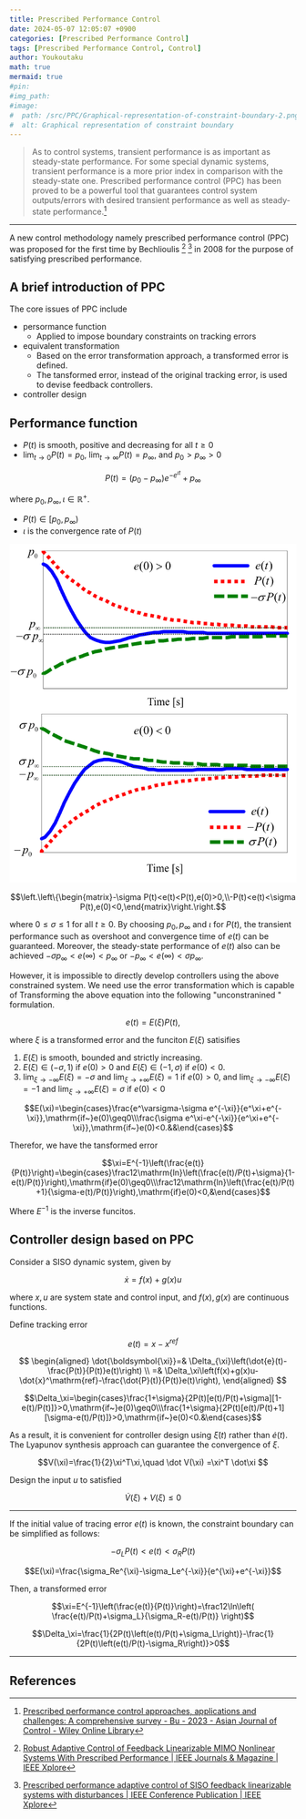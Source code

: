 ```yaml
---
title: Prescribed Performance Control
date: 2024-05-07 12:05:07 +0900
categories: [Prescribed Performance Control]
tags: [Prescribed Performance Control, Control]
author: Youkoutaku
math: true
mermaid: true
#pin:
#img_path:
#image:
#  path: /src/PPC/Graphical-representation-of-constraint-boundary-2.png
#  alt: Graphical representation of constraint boundary
---
```


> As to control systems, transient performance is as important as steady-state performance. For some special dynamic systems, transient performance is a more prior index in comparison with the steady-state one. Prescribed performance control (PPC) has been proved to be a powerful tool that guarantees control system outputs/errors with desired transient performance as well as steady-state performance.[^1]

---

A new control methodology namely prescribed performance control (PPC) was proposed for the first time by Bechlioulis [^2] [^3] in 2008 for the purpose of satisfying prescribed performance.

## A brief introduction of PPC

The core issues of PPC include

- persormance function
  - Applied to impose boundary constraints on tracking errors
- equivalent transformation
  - Based on the error transformation approach, a transformed error is defined.
  - The tansformed error, instead of the original tracking error, is used to devise feedback controllers.
- controller design

## Performance function

- $P(t)$ is smooth, positive and decreasing for all $t\ge 0$
- $\lim_{t\to0} P(t)=p_0$, $\lim_{t\to\infty} P(t)=p_{\infty}$, and $p_0>p_{\infty}>0$

$$
P(t)=(p_0-p_{\infty})e^{-e^{\iota t}}+p_{\infty}
$$

where $p_0, p_{\infty}, \iota \in\mathbb R^{+}$.

- $P(t)\in[p_0, p_{\infty})$
- $\iota$ is the convergence rate of $P(t)$

![](/src/PPC/Graphical-representation-of-constraint-boundary-2.png)

$$\left.\left\{\begin{matrix}-\sigma P(t)<e(t)<P(t),e(0)>0,\\-P(t)<e(t)<\sigma P(t),e(0)<0,\end{matrix}\right.\right.$$

where $0\le\sigma\le 1$ for all $t\ge 0$. By choosing $p_0,p_{\infty}$ and $\iota$ for $P(t)$, the transient performance such as overshoot and convergence time of $e(t)$ can be guaranteed. Moreover, the steady-state performance of $e(t)$ also can be achieved $-\sigma p_{\infty}<e(\infty)<p_{\infty}$ or $- p_{\infty}<e(\infty)<\sigma p_{\infty}$.

However, it is impossible to directly develop controllers using the above constrained system. We need use the error transformation which is capable of Transforming the above equation into the following "unconstranined " formulation.

$$e(t)=E(\xi)P(t),$$

where $\xi$ is a transformed error and the funciton $E(\xi)$ satisifies

1. $E(\xi)$ is smooth, bounded and strictly increasing.
2. $E(\xi)\in(-\sigma, 1)$ if $e(0)>0$ and $E(\xi)\in(-1,\sigma)$ if $e(0)<0$.
3. $\lim_{\xi\to-\infty} E(\xi)=-\sigma$ and $\lim_{\xi\to+\infty} E(\xi)=1$ if $e(0)>0$, and $\lim_{\xi\to-\infty} E(\xi)=-1$ and $\lim_{\xi\to+\infty} E(\xi)=\sigma$ if $e(0)<0$

$$E(\xi)=\begin{cases}\frac{e^\varsigma-\sigma e^{-\xi}}{e^\xi+e^{-\xi}},\mathrm{if~}e(0)\geq0\\\frac{\sigma e^\xi-e^{-\xi}}{e^\xi+e^{-\xi}},\mathrm{if~}e(0)<0.&&\end{cases}$$

Therefor, we have the tansformed error

$$\xi=E^{-1}\left(\frac{e(t)}{P(t)}\right)=\begin{cases}\frac12\mathrm{ln}\left(\frac{e(t)/P(t)+\sigma}{1-e(t)/P(t)}\right),\mathrm{if}e(0)\geq0\\\frac12\mathrm{ln}\left(\frac{e(t)/P(t)+1}{\sigma-e(t)/P(t)}\right),\mathrm{if}e(0)<0,&\end{cases}$$

Where $E^{-1}$ is the inverse funcitos.

## Controller design based on PPC

Consider a SISO dynamic system, given by

$$\dot x = f(x)+g(x)u$$

where $x,u$ are system state and control input, and $f(x), g(x)$ are continuous functions.

Define tracking error

$$e(t)=x-x^{ref}$$

$$
\begin{aligned}
\dot{\boldsymbol{\xi}}=& \Delta_{\xi}\left(\dot{e}(t)-\frac{P(t)}{P(t)}e(t)\right) \\
=& \Delta_\xi\left(f(x)+g(x)u-\dot{x}^\mathrm{ref}-\frac{\dot{P}(t)}{P(t)}e(t)\right),
\end{aligned}
$$

$$\Delta_\xi=\begin{cases}\frac{1+\sigma}{2P(t)[e(t)/P(t)+\sigma][1-e(t)/P(t)]}>0,\mathrm{if~}e(0)\geq0\\\frac{1+\sigma}{2P(t)[e(t)/P(t)+1][\sigma-e(t)/P(t)]}>0,\mathrm{if~}e(0)<0.&\end{cases}$$

As a result, it is convenient for controller design using $\dot \xi(t)$ rather than $\dot e(t)$. The Lyapunov synthesis approach can guarantee the convergence of $\xi$.

$$V(\xi)=\frac{1}{2}\xi^T\xi,\quad \dot V(\xi) =\xi^T \dot\xi $$

Design the input $u$ to satisfied

$$\dot V(\xi) +  V(\xi) \le 0$$

---

If the initial value of tracing error $e(t)$ is known, the constraint boundary can be simplified as follows:

$$-\sigma_LP(t)<e(t)<\sigma_RP(t)$$

$$E(\xi)=\frac{\sigma_Re^{\xi}-\sigma_Le^{-\xi}}{e^{\xi}+e^{-\xi}}$$

Then, a transformed error

$$\xi=E^{-1}\left(\frac{e(t)}{P(t)}\right)=\frac12\ln\left( \frac{e(t)/P(t)+\sigma_L}{\sigma_R-e(t)/P(t)} \right)$$

$$\Delta_\xi=\frac{1}{2P(t)\left(e(t)/P(t)+\sigma_L\right)}-\frac{1}{2P(t)\left(e(t)/P(t)-\sigma_R\right)}>0$$

---
## References

[^1]: [Prescribed performance control approaches, applications and challenges: A comprehensive survey - Bu - 2023 - Asian Journal of Control - Wiley Online Library](https://onlinelibrary.wiley.com/doi/10.1002/asjc.2765)
[^2]: [Robust Adaptive Control of Feedback Linearizable MIMO Nonlinear Systems With Prescribed Performance \| IEEE Journals & Magazine \| IEEE Xplore](https://ieeexplore.ieee.org/document/4639441)
[^3]: [Prescribed performance adaptive control of SISO feedback linearizable systems with disturbances \| IEEE Conference Publication \| IEEE Xplore](https://ieeexplore.ieee.org/document/4601971)
